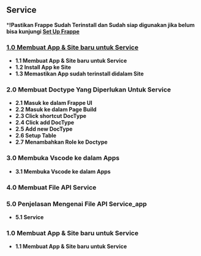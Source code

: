## Service
***!Pastikan Frappe Sudah Terinstall dan Sudah siap digunakan jika belum bisa kunjungi [Set Up Frappe](https://github.com/KenkenOC/FOR-SOUNDBOX/tree/main/Set%20Up%20Frappe)**

### [1.0 Membuat App & Site baru untuk Service](#10-Membuat-App-&-Site-Baru-Untuk-Service)
- **1.1 Membuat App & Site baru untuk Service**
- **1.2 Install App ke Site**
- **1.3 Memastikan App sudah terinstall didalam Site**


### 2.0 Membuat Doctype Yang Diperlukan Untuk Service 
- **2.1 Masuk ke dalam Frappe UI**
- **2.2 Masuk ke dalam Page Build**
- **2.3 Click shortcut DocType**
- **2.4 Click add DocType**
- **2.5 Add new DocType**
- **2.6 Setup Table**
- **2.7 Menambahkan Role ke Doctype**

### 3.0 Membuka Vscode ke dalam Apps
- **3.1 Membuka Vscode ke dalam Apps**

### 4.0 Membuat File API Service

### 5.0 Penjelasan Mengenai File API Service_app 
- **5.1 Service**


### 1.0 Membuat App & Site baru untuk Service
- **1.1 Membuat App & Site baru untuk Service**
